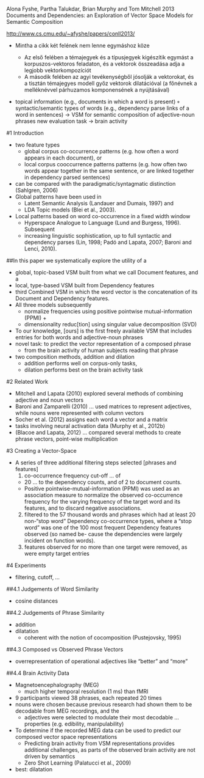 Alona Fyshe, Partha Talukdar, Brian Murphy and Tom Mitchell 
2013
Documents and Dependencies:
  an Exploration of Vector Space Models for Semantic Composition

http://www.cs.cmu.edu/~afyshe/papers/conll2013/

* Mintha a cikk két felének nem lenne egymáshoz köze
  * Az első felében a témajegyek és a típusjegyek kigészítik egymást a
    korpuszos-vektoros feladaton, és a vektorok összeadása adja a legjobb
    vektorkompozíciót
  * A második felében az agyi tevékenységből jósolják a vektorokat, és a
    tisztán témajegyes modell győz vektorok dilatációval
    (a főnévnek a melléknévvel párhuzamos komponensének a nyújtásával)

* topical information (e.g., documents in which a word is present)
  `+` syntactic/semantic types of words
  (e.g., dependency parse links of a word in sentences)
  -> VSM for semantic composition of adjective-noun phrases new evaluation task
  -> brain activity

#1 Introduction

* two feature types
  * global corpus co-occurrence patterns
    (e.g. how often a word appears in each document), or
  * local corpus cooccurrence patterns patterns
    (e.g.  how often two words appear together in the same sentence, or are
    linked together in dependency parsed sentences)
* can be compared with the paradigmatic/syntagmatic distinction
  (Sahlgren, 2006)
* Global patterns have been used in 
  * Latent Semantic Analysis (Landauer and Dumais, 1997) and 
  * LDA Topic models (Blei et al., 2003). 
* Local patterns based on word co-occurrence in a fixed width window
  * Hyperspace Analogue to Language (Lund and Burgess, 1996). Subsequent
  * increasing linguistic sophistication, up to full syntactic and dependency
    parses (Lin, 1998; Padó and Lapata, 2007; Baroni and Lenci, 2010).
    
##In this paper we systematically explore the utility of a 

* global, topic-based VSM built from what we call Document features, and a
* local, type-based VSM built from Dependency features
* third Combined VSM in which the word vector is the 
  concatenation of its Document and Dependency features. 
* All three models subsequently 
  * normalize frequencies using positive pointwise mutual-information (PPMI) +
  * dimensionality reduc[tion] using singular value decomposition (SVD)
* To our knowledge, [ours] is the first freely available VSM that includes
  entries for both words and adjective-noun phrases
* novel task: to predict the vector representation of a composed phrase
  * from the brain activity of human subjects reading that phrase
* two composition methods, addition and dilation
  * addition performs well on corpus-only tasks,
  * dilation performs best on the brain activity task

#2 Related Work

* Mitchell and Lapata (2010) explored several methods of
  combining adjective and noun vectors
* Baroni and Zamparelli (2010) ... used matrices to represent adjectives,
  while nouns were represented with column vectors
* Socher et al. (2012) assigns each word a vector and a matrix
* tasks involving neural activation data (Murphy et al., 2012b)
* (Blacoe and Lapata, 2012) ... compared several methods
  to create phrase vectors, point-wise multiplication

#3 Creating a Vector-Space

* A series of three additional filtering steps selected [phrases and features]
  1. co-occurrence frequency cut-off ... of 
    * 20 ... to the dependency counts, and of 2 to document counts.  
    * Positive pointwise-mutual-information (PPMI) was used as an association
      measure to normalize the observed co-occurrence frequency for the varying
      frequency of the target word and its features, and to discard negative
      associations.  
  2. filtered to the 57 thousand words and phrases which had at least 20
     non-“stop word” Dependency co-occurrence types, where a “stop word” was
     one of the 100 most frequent Dependency features observed (so named be-
     cause the dependencies were largely incident on function words). 
  3. features observed for no more than one target were removed, as were 
    empty target entries

#4 Experiments

* filtering, cutoff, _..._

##4.1 Judgements of Word Similarity

* cosine distances

##4.2 Judgements of Phrase Similarity

* addition
* dilatation
  * coherent with the notion of cocomposition (Pustejovsky, 1995)

##4.3 Composed vs Observed Phrase Vectors

* overrepresentation of operational adjectives
  like “better” and “more”

##4.4 Brain Activity Data

* Magnetoencephalography (MEG)
  * much higher temporal resolution (1 ms) than fMRI
* 9 participants viewed 38 phrases, each repeated 20 times
* nouns were chosen because previous research had shown them to be
  decodable from MEG recordings, and the
  * adjectives were selected to modulate their most decodable ...  properties
    (e.g. edibility, manipulability)
* To determine if the recorded MEG data can be used to predict our composed
  vector space representations
  * Predicting brain activity from VSM representations
    provides additional challenges, as
    parts of the observed brain activity are not driven by semantics
  * Zero Shot Learning (Palatucci et al., 2009)
* best: dilatation
